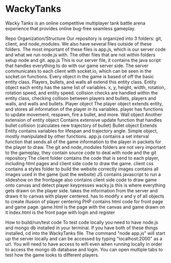 # WackyTanks
Wacky Tanks is an online competitive multiplayer tank battle arena experience that provides online bug-free seamless gameplay.

Repo Organization/Structure
  Our repository is organized into 3 folders: git, client, and node_modules.
  We also have several files outside of these folders. The most important of these files is app.js, which is our server code and what we run node.js with.
  The other files that are not within folders setup node and git.
  app.js
    This is our server file, it contains the java script that handles everything to do with our game server side.
    The server communicates to each client with socket.io, which can be seen in the socket.on functions.
    Every object in the game is based of off the basic entity class. Players, bullets, and walls all extend this entity class.
    Entity object
      each entity has the same list of variables. x, y, height, width, rotation, rotation speed, and entity speed.
      collision checks are handled within the entity class, checking collison between players and bullets, players and walls, and walls and bullets.
    Player object
      The player object extends entity, and stores all information of the player in its variables.
      player has functions to update movement, respawn, fire a bullet, and more.
    Wall object
      Another extension of entity object
      Contains extensive update function that handles bullet collision (calculates new trajectory of bullet)
    Bullet object
      Extends Entity
      contains variables for lifespan and trajectory angle.
      Simple object, mostly manipulated by other functions.
    app.js contains a set interval function that sends all of the game information to the player in packets for the player to draw.
  The git and node_modules folders are not very important to the gameplay, they contain source code to deal with node and the git repository
  The client folder contains the code that is send to each player, including html pages and client side code to draw the game.
  client
    css
      contains a styles folder to build the website correctly
    images
      contains all images used in the game (just the website)
    JS
      contains javascript to run a slideshow on the frontpage
      also contains client side code to draw game onto canvas and detect player keypresses
      wacky.js
        this is where everything gets drawn on the player side.
        takes the information from the server and draws it to canvas with player centered.
        has to modify x and y of all objects to create illusion of player centering
    PHP
      contains html code for front page and game page.
      game.html is the page with the canvas and game drawn on it
      index.html is the front page with login and register

How to build/run/test code
  To test code locally you need to have node.js and mongo db installed in your terminal.
  If you have both of these things installed, cd into the WackyTanks file.
  The command "node app.js" will start up the server locally and can be accessed by typing "localhost:2000" as a url.
  You will need to have access to wifi even when running locally in order to access the mongo db database and login.
  You can open multiple tabs to test how the game looks to different players.
